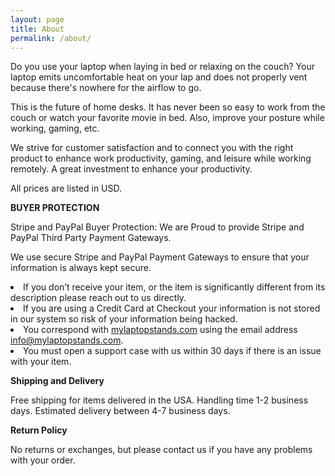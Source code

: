 ```yaml
---
layout: page
title: About
permalink: /about/
---
```


Do you use your laptop when laying in bed or relaxing on the couch? Your laptop emits uncomfortable heat on your lap and does not properly vent because there's nowhere for the airflow to go.

This is the future of home desks. It has never been so easy to work from the couch or watch your favorite movie in bed. Also, improve your posture while working, gaming, etc.

We strive for customer satisfaction and to connect you with the right product to enhance work productivity, gaming, and leisure while working remotely. A great investment to enhance your productivity.

All prices are listed in USD.


<b>BUYER PROTECTION</b>


Stripe and PayPal Buyer Protection: We are Proud to provide Stripe and PayPal Third Party Payment Gateways.

We use secure Stripe and PayPal Payment Gateways to ensure that your information is always kept secure.

<li>If you don’t receive your item, or the item is significantly different from its description please reach out to us directly.</li>

<li>If you are using a Credit Card at Checkout your information is not stored in our system so risk of your information being hacked.</li>

<li>You correspond with <a href="https://mylaptopstands.com">mylaptopstands.com</a> using the email address <a href="mailto:info@mylaptopstands.com">info@mylaptopstands.com</a>.</li>

<li>You must open a support case with us within 30 days if there is an issue with your item.</li>


<b>Shipping and Delivery</b>

Free shipping for items delivered in the USA.
Handling time 1-2 business days. Estimated delivery between 4-7 business days.


<b>Return Policy</b>

No returns or exchanges, but please contact us if you have any problems with your order.
